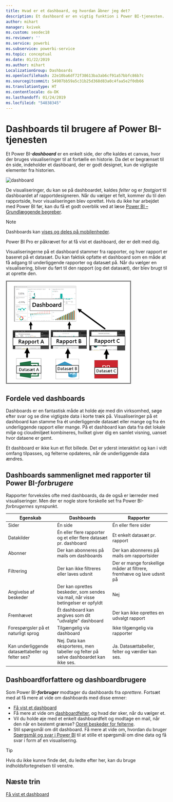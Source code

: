 ```yaml
---
title: Hvad er et dashboard, og hvordan åbner jeg det?
description: Et dashboard er en vigtig funktion i Power BI-tjenesten.
author: mihart
manager: kvivek
ms.custom: seodec18
ms.reviewer: ''
ms.service: powerbi
ms.subservice: powerbi-service
ms.topic: conceptual
ms.date: 01/22/2019
ms.author: mihart
LocalizationGroup: Dashboards
ms.openlocfilehash: 22e10ba6df72f38613ba3ab6cf91a57bbfc86b7c
ms.sourcegitcommit: 54907bb59a5c31b25d368d83a0c4faa5e2f0db66
ms.translationtype: HT
ms.contentlocale: da-DK
ms.lasthandoff: 01/24/2019
ms.locfileid: "54838345"
---
```

# <a name="dashboards-for-power-bi-service-consumers"></a>Dashboards til brugere af Power BI-tjenesten

Et Power BI-***dashboard*** er en enkelt side, der ofte kaldes et canvas, hvor der bruges visualiseringer til at fortælle en historie. Da det er begrænset til én side, indeholder et dashboard, der er godt designet, kun de vigtigste elementer fra historien.

![dashboard](media/end-user-dashboards/power-bi-dashboard2.png)

De visualiseringer, du kan se på dashboardet, kaldes *felter* og er *fastgjort* til dashboardet af rapportdesigneren. Når du vælger et felt, kommer du til den rapportside, hvor visualiseringen blev oprettet. Hvis du ikke har arbejdet med Power BI før, kan du få et godt overblik ved at læse [Power BI – Grundlæggende begreber](end-user-basic-concepts.md).

> [!NOTE]
> Dashboards kan [vises og deles på mobilenheder](mobile/mobile-apps-view-dashboard.md).
>
> Power BI Pro er påkrævet for at få vist et dashboard, der er delt med dig.
> 

Visualiseringerne på et dashboard stammer fra rapporter, og hver rapport er baseret på et datasæt. Du kan faktisk opfatte et dashboard som en måde at få adgang til underliggende rapporter og datasæt på. Når du vælger en visualisering, bliver du ført til den rapport (og det datasæt), der blev brugt til at oprette den.

![diagram, der viser relationer mellem dashboards, rapporter, datasæt](media/end-user-dashboards/power-bi-diagram.png)

## <a name="advantages-of-dashboards"></a>Fordele ved dashboards
Dashboards er en fantastisk måde at holde øje med din virksomhed, søge efter svar og se dine vigtigste data i korte træk på. Visualiseringer på et dashboard kan stamme fra ét underliggende datasæt eller mange og fra én underliggende rapport eller mange. På et dashboard kan data fra det lokale miljø og cloudmiljøet kombineres, hvilket giver dig en samlet visning, uanset hvor dataene er gemt.

Et dashboard er ikke kun et flot billede. Det er yderst interaktivt og kan i vidt omfang tilpasses, og felterne opdateres, når de underliggende data ændres.

## <a name="dashboards-versus-reports-for-power-bi-consumers"></a>Dashboards sammenlignet med rapporter til Power BI-***forbrugere***
Rapporter forveksles ofte med dashboards, da de også er lærreder med visualiseringer. Men der er nogle store forskelle set fra Power BI-*forbrugernes* synspunkt.

| **Egenskab** | **Dashboards** | **Rapporter** |
| --- | --- | --- |
| Sider |Én side |Én eller flere sider |
| Datakilder |Én eller flere rapporter og et eller flere datasæt pr. dashboard |Et enkelt datasæt pr. rapport |
| Abonner |Der kan abonneres på mails om dashboards |Der kan abonneres på mails om rapportsider |
| Filtrering |Der kan ikke filtreres eller laves udsnit |Der er mange forskellige måder at filtrere, fremhæve og lave udsnit på |
| Angivelse af beskeder |Der kan oprettes beskeder, som sendes via mail, når visse betingelser er opfyldt |Nej |
| Fremhævet |Ét dashboard kan angives som dit "udvalgte" dashboard |Der kan ikke oprettes en udvalgt rapport |
| Forespørgsler på et naturligt sprog |Tilgængelig via dashboard |Ikke tilgængelig via rapporter |
| Kan underliggende datasættabeller og felter ses? |Nej. Data kan eksporteres, men tabeller og felter på selve dashboardet kan ikke ses. |Ja. Datasættabeller, felter og værdier kan ses. |


## <a name="dashboard-creators-and-dashboard-consumers"></a>Dashboardforfattere og dashboardbrugere
Som Power BI-***forbruger*** modtager du dashboards fra *oprettere*. Fortsæt med at få mere at vide om dashboards med disse emner:

* [Få vist et dashboard](end-user-dashboard-open.md)
* Få mere at vide om [dashboardfelter](end-user-tiles.md), og hvad der sker, når du vælger et.
* Vil du holde øje med et enkelt dashboardfelt og modtage en mail, når den når en bestemt grænse? [Opret beskeder for felterne](end-user-alerts.md).
* Stil spørgsmål om dit dashboard. Få mere at vide om, hvordan du bruger [Spørgsmål og svar i Power BI](end-user-q-and-a.md) til at stille et spørgsmål om dine data og få svar i form af en visualisering.

> [!TIP]
> Hvis du ikke kunne finde det, du ledte efter her, kan du bruge indholdsfortegnelsen til venstre.
> 

## <a name="next-steps"></a>Næste trin
[Få vist et dashboard](end-user-dashboard-open.md) 